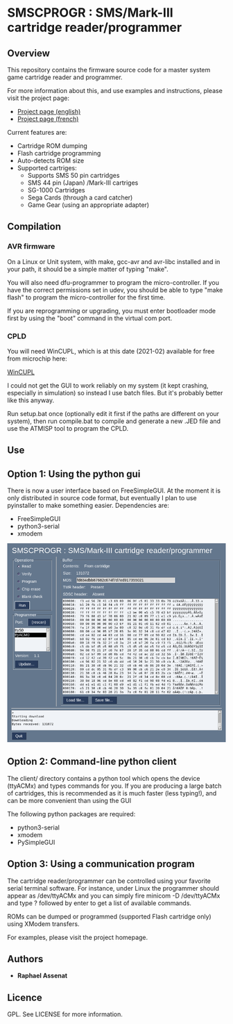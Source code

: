 # SMSCPROGR : SMS/Mark-III cartridge reader/programmer

## Overview

This repository contains the firmware source code for a master system game
cartridge reader and programmer.

For more information about this, and use examples and instructions, please
visit the project page:

* [Project page (english)](https://www.raphnet.net/electronique/sms_cartridge_programmer/index_en.php)
* [Project page (french)](https://www.raphnet.net/electronique/sms_cartridge_programmer/index.php)

Current features are:
* Cartridge ROM dumping
* Flash cartridge programming
* Auto-detects ROM size
* Supported cartriges:
  * Supports SMS 50 pin cartridges
  * SMS 44 pin (Japan) /Mark-III cartriges
  * SG-1000 Cartridges
  * Sega Cards (through a card catcher)
  * Game Gear (using an appropriate adapter)

## Compilation


### AVR firmware

On a Linux or Unit system, with make, gcc-avr and avr-libc installed and in your path, it should be
a simple matter of typing "make".

You will also need dfu-programmer to program the micro-controller. If you have the correct permissions
set in udev, you should be able to type "make flash" to program the micro-controller for the first time.

If you are reprogramming or upgrading, you must enter bootloader mode first by using the "boot" command
in the virtual com port.


### CPLD

You will need WinCUPL, which is at this date (2021-02) available for free from
microchip here:

[WinCUPL](https://www.microchip.com/en-us/products/fpgas-and-plds/spld-cplds/pld-design-resources)

I could not get the GUI to work reliably on my system (it kept crashing,
especially in simulation) so instead I use batch files. But it's probably
better like this anyway.

Run setup.bat once (optionally edit it first if the paths are different on your system), then run compile.bat to compile and generate a new .JED file and use the ATMISP tool to program the CPLD.


## Use


## Option 1: Using the python gui

There is now a user interface based on FreeSimpleGUI. At the moment it is only distributed in source code format,
but eventually I plan to use pyinstaller to make something easier. Dependencies are:

 * FreeSimpleGUI
 * python3-serial
 * xmodem

![smsp.py](client/screenshots/smsp_python_frontend.png)



## Option 2: Command-line python client

The client/ directory contains a python tool which opens the device (ttyACMx) and types commands for you. If
you are producing a large batch of cartridges, this is recommended as it is much faster (less typing!), and can
be more convenient than using the GUI 

The following python packages are required:

 * python3-serial
 * xmodem
 * PySimpleGUI


## Option 3: Using a communication program

The cartridge reader/programmer can be controlled using your favorite serial terminal software. For instance,
under Linux the programmer should appear as /dev/ttyACMx and you can simply fire minicom -D /dev/ttyACMx 
and type ? followed by enter to get a list of available commands.

ROMs can be dumped or programmed (supported Flash cartridge only) using XModem transfers.

For examples, please visit the project homepage.


##  Authors

* **Raphael Assenat**


## Licence

GPL. See LICENSE for more information.
